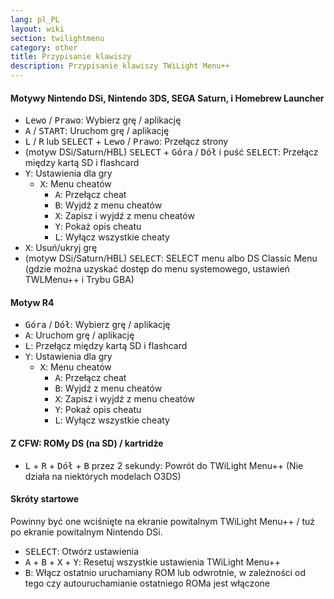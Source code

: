 ```yaml
---
lang: pl_PL
layout: wiki
section: twilightmenu
category: other
title: Przypisanie klawiszy
description: Przypisanie klawiszy TWiLight Menu++
---
```


#### Motywy Nintendo DSi, Nintendo 3DS, SEGA Saturn, i Homebrew Launcher
- <kbd>Lewo</kbd> / <kbd>Prawo</kbd>: Wybierz grę / aplikację
- <kbd class="face">A</kbd> / <kbd>START</kbd>: Uruchom grę / aplikację
- <kbd class="l">L</kbd> / <kbd class="r">R</kbd> lub <kbd>SELECT</kbd> + <kbd>Lewo</kbd> / <kbd>Prawo</kbd>: Przełącz strony
- (motyw DSi/Saturn/HBL) <kbd>SELECT</kbd> + <kbd>Góra</kbd> / <kbd>Dół</kbd> i puść <kbd>SELECT</kbd>: Przełącz między kartą SD i flashcard
- <kbd class="face">Y</kbd>: Ustawienia dla gry
   - <kbd class="face">X</kbd>: Menu cheatów
      - <kbd class="face">A</kbd>: Przełącz cheat
      - <kbd class="face">B</kbd>: Wyjdź z menu cheatów
      - <kbd class="face">X</kbd>: Zapisz i wyjdź z menu cheatów
      - <kbd class="face">Y</kbd>: Pokaż opis cheatu
      - <kbd class="l">L</kbd>: Wyłącz wszystkie cheaty
- <kbd class="face">X</kbd>: Usuń/ukryj grę
- (motyw DSi/Saturn/HBL) <kbd>SELECT</kbd>: SELECT menu albo DS Classic Menu (gdzie można uzyskać dostęp do menu systemowego, ustawień TWLMenu++ i Trybu GBA)

#### Motyw R4
- <kbd>Góra</kbd> / <kbd>Dół</kbd>: Wybierz grę / aplikację
- <kbd class="face">A</kbd>: Uruchom grę / aplikację
- <kbd class="l">L</kbd>: Przełącz między kartą SD i flashcard
- <kbd class="face">Y</kbd>: Ustawienia dla gry
   - <kbd class="face">X</kbd>: Menu cheatów
      - <kbd class="face">A</kbd>: Przełącz cheat
      - <kbd class="face">B</kbd>: Wyjdź z menu cheatów
      - <kbd class="face">X</kbd>: Zapisz i wyjdź z menu cheatów
      - <kbd class="face">Y</kbd>: Pokaż opis cheatu
      - <kbd class="l">L</kbd>: Wyłącz wszystkie cheaty

#### Z CFW: ROMy DS (na SD) / kartridże
- <kbd class="l">L</kbd> + <kbd class="r">R</kbd> + <kbd>Dół</kbd> + <kbd class="face">B</kbd> przez 2 sekundy: Powrót do TWiLight Menu++ (Nie działa na niektórych modelach O3DS)

#### Skróty startowe
Powinny być one wciśnięte na ekranie powitalnym TWiLight Menu++ / tuż po ekranie powitalnym Nintendo DSi.

- <kbd>SELECT</kbd>: Otwórz ustawienia
- <kbd class="face">A</kbd> + <kbd class="face">B</kbd> + <kbd class="face">X</kbd> + <kbd class="face">Y</kbd>: Resetuj wszystkie ustawienia TWiLight Menu++
- <kbd class="face">B</kbd>: Włącz ostatnio uruchamiany ROM lub odwrotnie, w zależności od tego czy autouruchamianie ostatniego ROMa jest włączone

